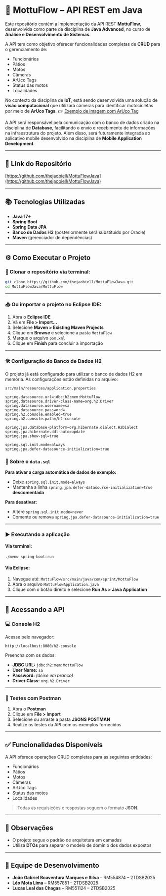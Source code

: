 # 🚀 MottuFlow – API REST em Java

Este repositório contém a implementação da API REST **MottuFlow**, desenvolvida como parte da disciplina de **Java Advanced**, no curso de **Análise e Desenvolvimento de Sistemas**.

A API tem como objetivo oferecer funcionalidades completas de **CRUD** para o gerenciamento de:

* Funcionários
* Pátios
* Motos
* Câmeras
* ArUco Tags
* Status das motos
* Localidades

No contexto da disciplina de **IoT**, está sendo desenvolvida uma solução de **visão computacional** que utilizará câmeras para identificar motocicletas por meio de **ArUco Tags**.
👉 [Exemplo de imagem com ArUco Tag](https://docs.opencv.org/4.x/singlemarkersdetection.jpg)

A API será responsável pela comunicação com o banco de dados criado na disciplina de **Database**, facilitando o envio e recebimento de informações na infraestrutura do projeto.
Além disso, será futuramente integrada ao aplicativo mobile desenvolvido na disciplina de **Mobile Application Development**.

---

## 🔗 Link do Repositório

[https://github.com/thejaobiell/MottuFlowJava](https://github.com/thejaobiell/MottuFlowJava)

---

## 📚 Tecnologias Utilizadas

* **Java 17+**
* **Spring Boot**
* **Spring Data JPA**
* **Banco de Dados H2** (posteriormente será substituído por Oracle)
* **Maven** (gerenciador de dependências)

---

## ⚙️ Como Executar o Projeto

### 🔁 Clonar o repositório via terminal:

```bash
git clone https://github.com/thejaobiell/MottuFlowJava.git
cd MottuFlowJava/MottuFlow
```

---

### 📥 Ou importar o projeto no Eclipse IDE:

1. Abra o **Eclipse IDE**
2. Vá em **File > Import...**
3. Selecione **Maven > Existing Maven Projects**
4. Clique em **Browse** e selecione a pasta `MottuFlow`
5. Marque o arquivo `pom.xml`
6. Clique em **Finish** para concluir a importação

---

### 🛠️ Configuração do Banco de Dados H2

O projeto já está configurado para utilizar o banco de dados H2 em memória. As configurações estão definidas no arquivo:

```
src/main/resources/application.properties
```

```properties
spring.datasource.url=jdbc:h2:mem:MottuFlow
spring.datasource.driver-class-name=org.h2.Driver
spring.datasource.username=sa
spring.datasource.password=
spring.h2.console.enabled=true
spring.h2.console.path=/h2-console

spring.jpa.database-platform=org.hibernate.dialect.H2Dialect
spring.jpa.hibernate.ddl-auto=update
spring.jpa.show-sql=true

spring.sql.init.mode=always
spring.jpa.defer-datasource-initialization=true
```

### 🔁 Sobre o `data.sql`

**Para ativar a carga automática de dados de exemplo:**

* Deixe `spring.sql.init.mode=always`
* Mantenha a linha `spring.jpa.defer-datasource-initialization=true` **descomentada**

**Para desativar:**

* Altere `spring.sql.init.mode=never`
* Comente ou remova `spring.jpa.defer-datasource-initialization=true`

---

### ▶️ Executando a aplicação

#### Via terminal:

```bash
./mvnw spring-boot:run
```

#### Via Eclipse:

1. Navegue até: `MottuFlow/src/main/java/com/sprint/MottuFlow`
2. Abra o arquivo `MottuFlowApplication.java`
3. Clique com o botão direito e selecione **Run As > Java Application**

---

## 🔌 Acessando a API

### 💻 Console H2

Acesse pelo navegador:

```
http://localhost:8080/h2-console
```

Preencha com os dados:

* **JDBC URL:** `jdbc:h2:mem:MottuFlow`
* **User Name:** `sa`
* **Password:** *(deixe em branco)*
* **Driver Class:** `org.h2.Driver`

---

### 📮 Testes com Postman

1. Abra o **Postman**
2. Clique em **File > Import**
3. Selecione ou arraste a pasta **JSONS POSTMAN**
4. Realize os testes da API com os exemplos fornecidos

---

## ✅ Funcionalidades Disponíveis

A API oferece operações CRUD completas para as seguintes entidades:

* Funcionários
* Pátios
* Motos
* Câmeras
* ArUco Tags
* Status das motos
* Localidades

> Todas as requisições e respostas seguem o formato **JSON**.

---

## 🧭 Observações

* O projeto segue o padrão de arquitetura em camadas
* Utiliza **DTOs** para separar o modelo de domínio dos dados expostos

---

## 👥 Equipe de Desenvolvimento

* **João Gabriel Boaventura Marques e Silva** – RM554874 – 2TDSB2025
* **Léo Mota Lima** – RM557851 – 2TDSB2025
* **Lucas Leal das Chagas** – RM551124 – 2TDSB2025
